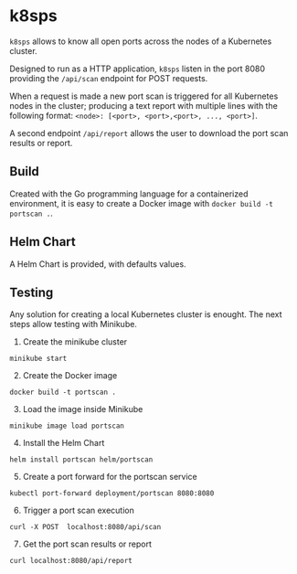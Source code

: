 # k8sps

`k8sps` allows to know all open ports across the nodes of a Kubernetes cluster.

Designed to run as a HTTP application, `k8sps` listen in the port 8080 providing the `/api/scan` endpoint for POST requests.

When a request is made a new port scan is triggered for all Kubernetes nodes in the cluster; producing a text report with multiple lines with the following format:
`<node>: [<port>, <port>,<port>, ..., <port>]`.

A second endpoint `/api/report` allows the user to download the port scan results or report.

## Build
Created with the Go programming language for a containerized environment, it is easy to create a Docker image with `docker build -t portscan .`.

## Helm Chart
A Helm Chart is provided, with defaults values.

## Testing
Any solution for creating a local Kubernetes cluster is enought. The next steps allow testing with Minikube.

1. Create the minikube cluster
```
minikube start
```

2. Create the Docker image
```
docker build -t portscan .
```

3. Load the image inside Minikube
```
minikube image load portscan
```

4. Install the Helm Chart
```
helm install portscan helm/portscan
```

5. Create a port forward for the portscan service
```
kubectl port-forward deployment/portscan 8080:8080
```

6. Trigger a port scan execution
```
curl -X POST  localhost:8080/api/scan
```

7. Get the port scan results or report
```
curl localhost:8080/api/report
```